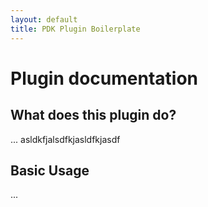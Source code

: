 ```yaml
---
layout: default
title: PDK Plugin Boilerplate
---
```


# Plugin documentation

## What does this plugin do?

... asldkfjalsdfkjasldfkjasdf

## Basic Usage

...